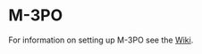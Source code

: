 # M-3PO
For information on setting up M-3PO see the [Wiki](https://github.com/TheMrT3ddy/M3PO/wiki).
